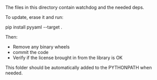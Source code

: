 The files in this directory contain watchdog and the needed deps.

To update, erase it and run:

pip install pyyaml --target .

Then:
- Remove any binary wheels
- commit the code
- Verify if the license brought in from the library is OK

This folder should be automatically added to the PYTHONPATH when needed.